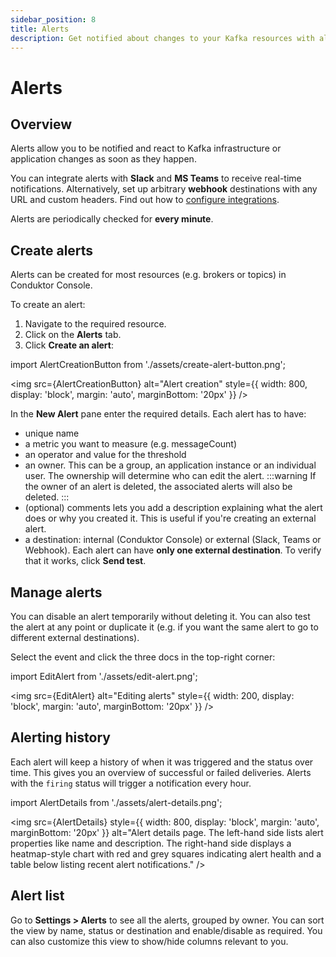 ```yaml
---
sidebar_position: 8
title: Alerts
description: Get notified about changes to your Kafka resources with alerts
---
```


# Alerts

## Overview

Alerts allow you to be notified and react to Kafka infrastructure or application changes as soon as they happen.

You can integrate alerts with **Slack** and **MS Teams** to receive real-time notifications. Alternatively, set up arbitrary **webhook** destinations with any URL and custom headers. Find out how to [configure integrations](/platform/navigation/settings/integrations).

Alerts are periodically checked for **every minute**.

## Create alerts
Alerts can be created for most resources (e.g. brokers or topics) in Conduktor Console. 

To create an alert:
1. Navigate to the required resource.
1. Click on the **Alerts** tab.
1. Click **Create an alert**:

import AlertCreationButton from './assets/create-alert-button.png';

<img src={AlertCreationButton} alt="Alert creation" style={{ width: 800, display: 'block', margin: 'auto', marginBottom: '20px' }} />

In the **New Alert** pane enter the required details. Each alert has to have:
  - unique name
  - a metric you want to measure (e.g. messageCount)
  - an operator and value for the threshold
  - an owner. This can be a group, an application instance or an individual user. The ownership will determine who can edit the alert.
:::warning
If the owner of an alert is deleted, the associated alerts will also be deleted.
:::
- (optional) comments lets you add a description explaining what the alert does or why you created it. This is useful if you're creating an external alert.
- a destination: internal (Conduktor Console) or external (Slack, Teams or Webhook). Each alert can have **only one external destination**. To verify that it works, click **Send test**.

## Manage alerts
You can disable an alert temporarily without deleting it. You can also test the alert at any point or duplicate it (e.g. if you want the same alert to go to different external destinations). 

Select the event and click the three docs in the top-right corner:

import EditAlert from './assets/edit-alert.png';

<img src={EditAlert} alt="Editing alerts" style={{ width: 200, display: 'block', margin: 'auto', marginBottom: '20px' }} />

## Alerting history
Each alert will keep a history of when it was triggered and the status over time. This gives you an overview of successful or failed deliveries. Alerts with the `firing` status will trigger a notification every hour.

import AlertDetails from './assets/alert-details.png';

<img src={AlertDetails} style={{ width: 800, display: 'block', margin: 'auto', marginBottom: '20px' }}
  alt="Alert details page. The left-hand side lists alert properties like name and description. The right-hand side displays a heatmap-style chart with red and grey squares indicating alert health and a table below listing recent alert notifications."
  />

## Alert list
Go to **Settings > Alerts** to see all the alerts, grouped by owner. You can sort the view by name, status or destination and enable/disable as required. You can also customize this view to show/hide columns relevant to you.